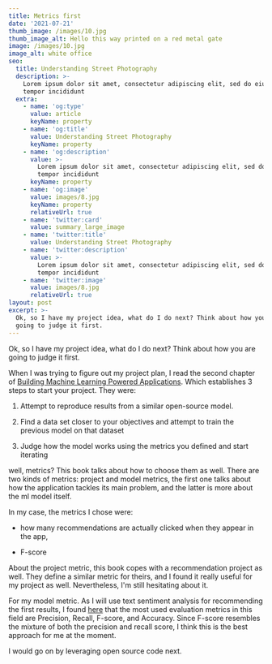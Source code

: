 ```yaml
---
title: Metrics first
date: '2021-07-21'
thumb_image: /images/10.jpg
thumb_image_alt: Hello this way printed on a red metal gate
image: /images/10.jpg
image_alt: white office
seo:
  title: Understanding Street Photography
  description: >-
    Lorem ipsum dolor sit amet, consectetur adipiscing elit, sed do eiusmod
    tempor incididunt
  extra:
    - name: 'og:type'
      value: article
      keyName: property
    - name: 'og:title'
      value: Understanding Street Photography
      keyName: property
    - name: 'og:description'
      value: >-
        Lorem ipsum dolor sit amet, consectetur adipiscing elit, sed do eiusmod
        tempor incididunt
      keyName: property
    - name: 'og:image'
      value: images/8.jpg
      keyName: property
      relativeUrl: true
    - name: 'twitter:card'
      value: summary_large_image
    - name: 'twitter:title'
      value: Understanding Street Photography
    - name: 'twitter:description'
      value: >-
        Lorem ipsum dolor sit amet, consectetur adipiscing elit, sed do eiusmod
        tempor incididunt
    - name: 'twitter:image'
      value: images/8.jpg
      relativeUrl: true
layout: post
excerpt: >-
  Ok, so I have my project idea, what do I do next? Think about how you are
  going to judge it first.
---
```

Ok, so I have my project idea, what do I do next?  Think about how you are going to judge it first.

When I was trying to figure out my project plan, I read the second chapter of [Building Machine Learning Powered Applications](https://www.oreilly.com/library/view/building-machine-learning/9781492045106/). Which establishes 3 steps to start your project. They were:

1.  Attempt to reproduce results from a similar open-source model. 

2.  Find a data set closer to your objectives and attempt to train the previous model on that dataset

3.  Judge how the model works using the metrics you defined and start iterating

well, metrics? This book talks about how to choose them as well. There are two kinds of metrics: project and model metrics, the first one talks about how the application tackles its main problem, and the latter is more about the ml model itself.

In my case, the metrics I chose were:

*   how many recommendations are actually clicked when they appear in the app,

*   F-score

 About the project metric, this book copes with a recommendation project as well. They define a similar metric for theirs, and I found it really useful for my project as well. Nevertheless, I'm still hesitating about it.

For my model metric. As I will use text sentiment analysis for recommending the first results, I found [here](https://www.kdnuggets.com/2018/03/5-things-sentiment-analysis-classification.html#:~:text=As%20a%20classification%20problem%2C%20Sentiment,appropriate%20metric%20should%20be%20used.) that the most used evaluation metrics in this field are Precision, Recall, F-score, and Accuracy. Since F-score resembles the mixture of both the precision and recall score, I think this is the best approach for me at the moment.

I would go on by leveraging open source code next.





